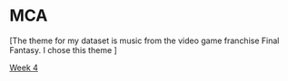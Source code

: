 # MCA
\[The theme for my dataset is music from the video game franchise Final Fantasy. I chose this theme \]

[Week 4](https://laurakarron.github.io/MCA-2023/week4.html)
